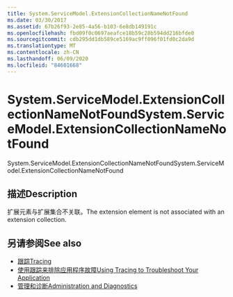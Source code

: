 ```yaml
---
title: System.ServiceModel.ExtensionCollectionNameNotFound
ms.date: 03/30/2017
ms.assetid: 67b26f93-2e85-4a56-b103-6e8db149191c
ms.openlocfilehash: fbd09f0c0697aeafce18b59c28b594dd216bfde0
ms.sourcegitcommit: cdb295dd1db589ce5169ac9ff096f01fd0c2da9d
ms.translationtype: MT
ms.contentlocale: zh-CN
ms.lasthandoff: 06/09/2020
ms.locfileid: "84601668"
---
```

# <a name="systemservicemodelextensioncollectionnamenotfound"></a><span data-ttu-id="edaca-102">System.ServiceModel.ExtensionCollectionNameNotFound</span><span class="sxs-lookup"><span data-stu-id="edaca-102">System.ServiceModel.ExtensionCollectionNameNotFound</span></span>
<span data-ttu-id="edaca-103">System.ServiceModel.ExtensionCollectionNameNotFound</span><span class="sxs-lookup"><span data-stu-id="edaca-103">System.ServiceModel.ExtensionCollectionNameNotFound</span></span>  
  
## <a name="description"></a><span data-ttu-id="edaca-104">描述</span><span class="sxs-lookup"><span data-stu-id="edaca-104">Description</span></span>  
 <span data-ttu-id="edaca-105">扩展元素与扩展集合不关联。</span><span class="sxs-lookup"><span data-stu-id="edaca-105">The extension element is not associated with an extension collection.</span></span>  
  
## <a name="see-also"></a><span data-ttu-id="edaca-106">另请参阅</span><span class="sxs-lookup"><span data-stu-id="edaca-106">See also</span></span>

- [<span data-ttu-id="edaca-107">跟踪</span><span class="sxs-lookup"><span data-stu-id="edaca-107">Tracing</span></span>](index.md)
- [<span data-ttu-id="edaca-108">使用跟踪来排除应用程序故障</span><span class="sxs-lookup"><span data-stu-id="edaca-108">Using Tracing to Troubleshoot Your Application</span></span>](using-tracing-to-troubleshoot-your-application.md)
- [<span data-ttu-id="edaca-109">管理和诊断</span><span class="sxs-lookup"><span data-stu-id="edaca-109">Administration and Diagnostics</span></span>](../index.md)

